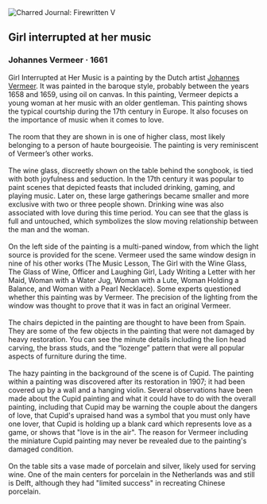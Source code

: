 <div class="artwork-of-the-day">
  <div class="container">
    <div class="img-wrapper">
      <img
        src="https://uploads6.wikiart.org/00129/images/johannes-vermeer/girl-interrupted-at-her-music.jpg!Large.jpg"
        alt="Charred Journal: Firewritten V" />
    </div>
    <div class="artwork-detail">
      <div class="artwork-origin"> 
        <h2 class="artwork-name">Girl interrupted at her music</h2>
        <h3 class="artist">
          Johannes Vermeer
                    ·  1661
        </h3>
      </div>
      <p class="description">
        <span class="artwork-description-text ng-binding" ng-bind-html="viewModel.ArtworkOfTheDay.Description | unsafe">Girl Interrupted at Her Music is a painting by the Dutch artist <a target="_blank" href="/en/johannes-vermeer">Johannes Vermeer</a>. It was painted in the baroque style, probably between the years 1658 and 1659, using oil on canvas. In this painting, Vermeer depicts a young woman at her music with an older gentleman. This painting shows the typical courtship during the 17th century in Europe. It also focuses on the importance of music when it comes to love.
<br>
<br>The room that they are shown in is one of higher class, most likely belonging to a person of haute bourgeoisie. The painting is very reminiscent of Vermeer’s other works.
<br>
<br>The wine glass, discreetly shown on the table behind the songbook, is tied with both joyfulness and seduction. In the 17th century it was popular to paint scenes that depicted feasts that included drinking, gaming, and playing music. Later on, these large gatherings became smaller and more exclusive with two or three people shown. Drinking wine was also associated with love during this time period. You can see that the glass is full and untouched, which symbolizes the slow moving relationship between the man and the woman.
<br>
<br>On the left side of the painting is a multi-paned window, from which the light source is provided for the scene. Vermeer used the same window design in nine of his other works (The Music Lesson, The Girl with the Wine Glass, The Glass of Wine, Officer and Laughing Girl, Lady Writing a Letter with her Maid, Woman with a Water Jug, Woman with a Lute, Woman Holding a Balance, and Woman with a Pearl Necklace). Some experts questioned whether this painting was by Vermeer. The precision of the lighting from the window was thought to prove that it was in fact an original Vermeer.
<br>
<br>The chairs depicted in the painting are thought to have been from Spain. They are some of the few objects in the painting that were not damaged by heavy restoration. You can see the minute details including the lion head carving, the brass studs, and the “lozenge” pattern that were all popular aspects of furniture during the time.
<br>
<br>The hazy painting in the background of the scene is of Cupid. The painting within a painting was discovered after its restoration in 1907; it had been covered up by a wall and a hanging violin. Several observations have been made about the Cupid painting and what it could have to do with the overall painting, including that Cupid may be warning the couple about the dangers of love, that Cupid's upraised hand was a symbol that you must only have one lover, that Cupid is holding up a blank card which represents love as a game, or shows that "love is in the air". The reason for Vermeer including the miniature Cupid painting may never be revealed due to the painting's damaged condition.
<br>
<br>On the table sits a vase made of porcelain and silver, likely used for serving wine. One of the main centers for porcelain in the Netherlands was and still is Delft, although they had "limited success" in recreating Chinese porcelain.</span>
                        <div class="text-shadow-container" ng-show="showShadow" style=""></div>
      </p>
    </div>
  </div>

</div>
